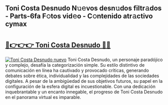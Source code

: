 ## Toni Costa Desnudo N𝚞𝚎vos desn𝚞dos filtr𝚊dos - Parts-6fa F𝚘tos vid𝚎o - C𝚘ntenido atr𝚊ctivo cymax

# <h2><a href="http://mbck0zr.tromn.icu/?c=Toni+Costa+Desnudo">🔗👉👉👉 Toni Costa Desnudo 🔗🔗</a></h2>

[![Toni Costa Desnudo nuevo](https://i.imgur.com/pEAQMta.gif)](http://mbck0zr.tromn.icu/?c=Toni+Costa+Desnudo)
Toni Costa Desnudo, un personaje paradójico y complejo, desafía la categorización simple. Su estilo distintivo de comunicación en línea ha cautivado y provocado críticas, generando debates sobre ética, individualidad y las complejidades de las sociedades digitales. A pesar de la ambigüedad de sus objetivos futuros, su papel en la configuración de la esfera digital es incuestionable. Con una dedicación inquebrantable y un encanto innegable, el progreso de Toni Costa Desnudo en el panorama virtual es imparable.
